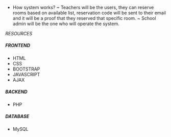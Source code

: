 * How system works?
  ~ Teachers will be the users, they can reserve rooms based on available list, reservation code will be sent to their email and it will be a proof that they reserved that specific room.
  ~ School admin will be the one who will operate the system.


 *RESOURCES*

   ##### FRONTEND
   - HTML
   - CSS
   - BOOTSTRAP
   - JAVASCRIPT
   - AJAX

   ##### BACKEND
   - PHP

   ##### DATABASE
   - MySQL
 
  
  
  

